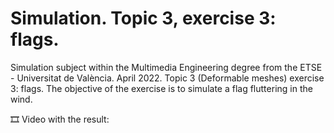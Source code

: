 ﻿# Simulation. Topic 3, exercise 3: flags.
Simulation subject within the Multimedia Engineering degree from the ETSE - Universitat de València. April 2022. Topic 3 (Deformable meshes) exercise 3: flags. The objective of the exercise is to simulate a flag fluttering in the wind.

🎞️ Video with the result:
